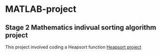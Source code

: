# MATLAB-project

## Stage 2 Mathematics indivual sorting algorithm project 
This project involved coding a Heapsort function
[Heapsort project](heapsort.m)

